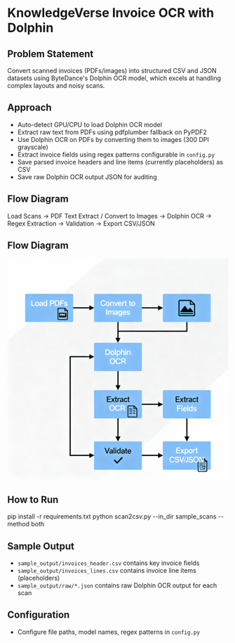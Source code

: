 # KnowledgeVerse Invoice OCR with Dolphin

## Problem Statement
Convert scanned invoices (PDFs/images) into structured CSV and JSON datasets using ByteDance's Dolphin OCR model, which excels at handling complex layouts and noisy scans.

## Approach
- Auto-detect GPU/CPU to load Dolphin OCR model
- Extract raw text from PDFs using pdfplumber fallback on PyPDF2
- Use Dolphin OCR on PDFs by converting them to images (300 DPI grayscale)
- Extract invoice fields using regex patterns configurable in `config.py`
- Save parsed invoice headers and line items (currently placeholders) as CSV
- Save raw Dolphin OCR output JSON for auditing

## Flow Diagram
Load Scans → PDF Text Extract / Convert to Images → Dolphin OCR → Regex Extraction → Validation → Export CSV/JSON

## Flow Diagram

![Processing Pipeline](docs/flow_diagram.png)


## How to Run
pip install -r requirements.txt
python scan2csv.py --in_dir sample_scans --method both


## Sample Output
- `sample_output/invoices_header.csv` contains key invoice fields
- `sample_output/invoices_lines.csv` contains invoice line items (placeholders)
- `sample_output/raw/*.json` contains raw Dolphin OCR output for each scan

## Configuration
- Configure file paths, model names, regex patterns in `config.py`

